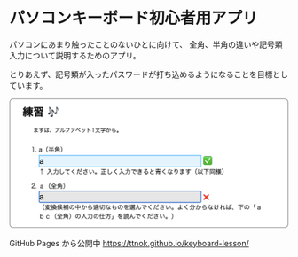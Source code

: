 # パソコンキーボード初心者用アプリ

パソコンにあまり触ったことのないひとに向けて、
全角、半角の違いや記号類入力について説明するためのアプリ。

とりあえず、記号類が入ったパスワードが打ち込めるようになることを目標としています。

   ![アプリのスクリーンショット](screenshot.png)

GitHub Pages から公開中
https://ttnok.github.io/keyboard-lesson/
